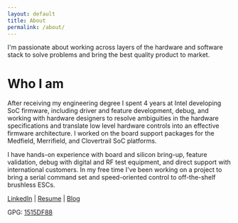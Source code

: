 ```yaml
---
layout: default
title: About
permalink: /about/
---
```


I'm passionate about working across layers of the hardware and software stack to solve problems and bring the best quality product to market.

# Who I am

After receiving my engineering degree I spent 4 years at Intel developing SoC firmware, including driver and feature development, debug, and working with hardware designers to resolve ambiguities in the hardware specifications and translate low level hardware controls into an effective firmware architecture. I worked on the board support packages for the Medfield, Merrifield, and Clovertrail SoC platforms.

I have hands-on experience with board and silicon bring-up, feature validation, debug with digital and RF test equipment, and direct support with international customers. In my free time I've been working on a project to bring a serial command set and speed-oriented control to off-the-shelf brushless ESCs.

[LinkedIn](https://www.linkedin.com/in/forrest-koran)
|
[Resume](/assets/Forrest_Koran.pdf)
|
[Blog](/)

GPG: [1515DF88](http://pgp.mit.edu/pks/lookup?op=get&search=0x8C97357081A89CCB)
